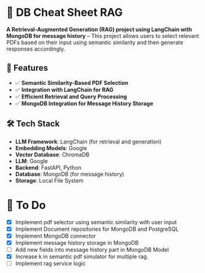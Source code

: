 # 📌 DB Cheat Sheet RAG

**A Retrieval-Augmented Generation (RAG) project using LangChain with MongoDB for message history** – This project allows users to select relevant PDFs based on their input using semantic similarity and then generate responses accordingly.

## 🚀 Features

- ✅ **Semantic Similarity-Based PDF Selection**
- ✅ **Integration with LangChain for RAG**
- ✅ **Efficient Retrieval and Query Processing**
- ✅ **MongoDB Integration for Message History Storage**

## 🛠️ Tech Stack

- **LLM Framework**: LangChain (for retrieval and generation)
- **Embedding Models**: Google
- **Vector Database**: ChromaDB
- **LLM**: Google
- **Backend**: FastAPI, Python
- **Database**: MongoDB (for message history)
- **Storage**: Local File System

# 📝 To Do
- [x] Implement pdf selector using semantic similarity with user input
- [x] Implement Document repositories for MongoDB and PostgreSQL
- [x] Implement MongoDB connector
- [x] Implement message history storage in MongoDB
- [ ] Add new fields into message history part in MongoDB Model
- [x] Increase k in semantic pdf simulator for multiple rag.
- [ ] Implement rag service logic
